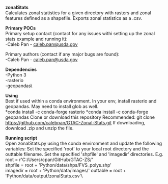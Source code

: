 **zonalStats**\
Calculates zonal statistics for a given directory with rasters and zonal features defined as a shapefile.
Exports zonal statistics as a .csv.

**Primary POCs**\
Primary setup contact (contact for any issues withi setting up the zonal stats example and running it):\
  -Caleb Pan - caleb.pan@usda.gov
 
 Primary authors (contact if any major bugs are found):\
  -Caleb Pan - caleb.pan@usda.gov
  
 **Dependencies**\
 -Python 3\
 -rasterio\
 -geopandas\
 
 **Using**\
 Best if used within a conda environment. In your env, install rasterio and geopandas. May need to install glob as well.\
   *conda install -c conda-forge rasterio
   *conda install -c conda-forge geopandas
 Clone or download this repository
   Recommended: git clone https://github.com/calebpan/GTAC-Zonal-Stats.git
   If downloading, download .zip and unzip the file.
   
**Running script**\
  Open zonalStats.py using the conda environment and update the following variables:
      Set the specified 'root' to your local root directory and the outtable filename.
      Set the specified 'shpfile' and 'imagedir' directories.
        E.g.\
            root = r'C:/Users/cpan/GitHub/GTAC-ZS/'\
            shpfile = root + 'Python/data/shps/FVS_polys.shp'\
            imagedir = root + 'Python/data/images/'
            outtable = root + 'Python/data/output/zonalStats.csv'\
            
